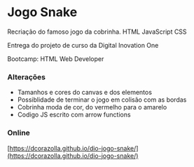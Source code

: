 # Jogo Snake
Recriação do famoso jogo da cobrinha. HTML JavaScript CSS 

Entrega do projeto de curso da Digital Inovation One

Bootcamp: HTML Web Developer

### Alterações
- Tamanhos e cores do canvas e dos elementos
- Possiblidade de terminar o jogo em colisão com as bordas
- Cobrinha moda de cor, do vermelho para o amarelo
- Codigo JS escrito com arrow functions

### Online
[https://dcorazolla.github.io/dio-jogo-snake/](https://dcorazolla.github.io/dio-jogo-snake/)



